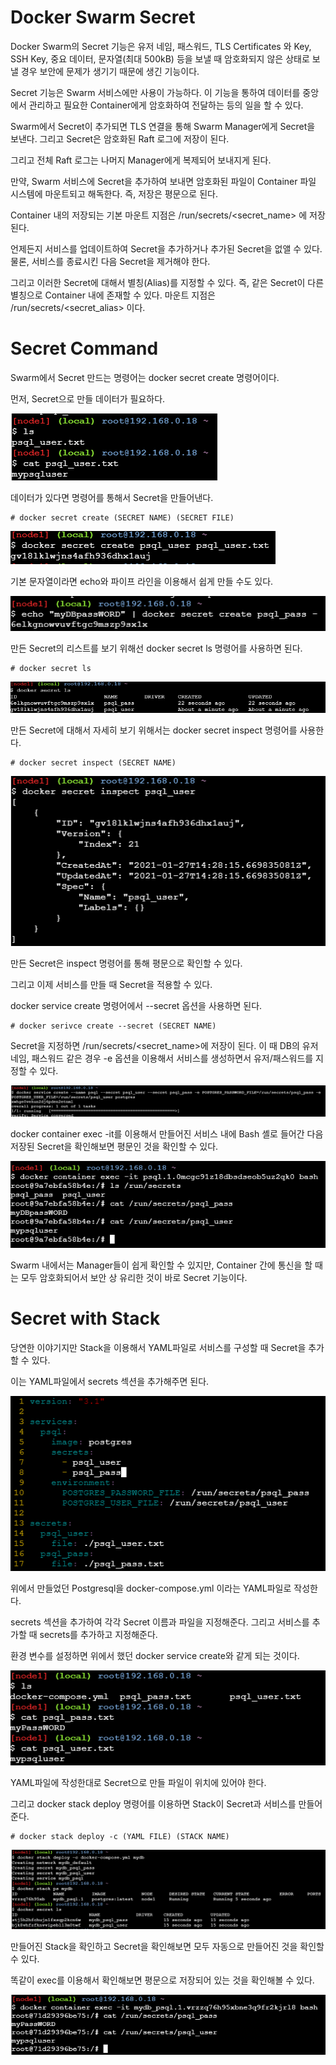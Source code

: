 # Docker Swarm Secret

Docker Swarm의 Secret 기능은 유저 네임, 패스워드, TLS Certificates 와 Key, SSH Key, 중요 데이터, 문자열(최대 500kB) 등을 보낼 때 암호화되지 않은 상태로 보낼 경우 보안에 문제가 생기기 때문에 생긴 기능이다.

Secret 기능은 Swarm 서비스에만 사용이 가능하다. 이 기능을 통하여 데이터를 중앙에서 관리하고 필요한 Container에게 암호화하여 전달하는 등의 일을 할 수 있다.

Swarm에서 Secret이 추가되면 TLS 연결을 통해 Swarm Manager에게 Secret을 보낸다. 그리고 Secret은 암호화된 Raft 로그에 저장이 된다. 

그리고 전체 Raft 로그는 나머지 Manager에게 복제되어 보내지게 된다.

만약, Swarm 서비스에 Secret을 추가하여 보내면 암호화된 파일이 Container 파일 시스템에 마운트되고 해독한다. 즉, 저장은 평문으로 된다.

Container 내의 저장되는 기본 마운트 지점은 /run/secrets/<secret_name> 에 저장된다.

언제든지 서비스를 업데이트하여 Secret을 추가하거나 추가된 Secret을 없앨 수 있다. 물론, 서비스를 종료시킨 다음 Secret을 제거해야 한다.

그리고 이러한 Secret에 대해서 별칭(Alias)를 지정할 수 있다. 즉, 같은 Secret이 다른 별칭으로 Container 내에 존재할 수 있다. 마운트 지점은 /run/secrets/<secret_alias> 이다.

# Secret Command

Swarm에서 Secret 만드는 명령어는 docker secret create 명령어이다.

먼저, Secret으로 만들 데이터가 필요하다.

![image1](https://github.com/kjo26619/Docker/blob/main/Chapter7/Image/secret1.PNG)

데이터가 있다면 명령어를 통해서 Secret을 만들어낸다.

```
# docker secret create (SECRET NAME) (SECRET FILE)
```

![image2](https://github.com/kjo26619/Docker/blob/main/Chapter7/Image/secret2.PNG)

기본 문자열이라면 echo와 파이프 라인을 이용해서 쉽게 만들 수도 있다.

![image3](https://github.com/kjo26619/Docker/blob/main/Chapter7/Image/secret3.PNG)

만든 Secret의 리스트를 보기 위해선 docker secret ls 명령어를 사용하면 된다.

```
# docker secret ls
```

![image4](https://github.com/kjo26619/Docker/blob/main/Chapter7/Image/secret4.PNG)

만든 Secret에 대해서 자세히 보기 위해서는 docker secret inspect 명령어를 사용한다.

```
# docker secret inspect (SECRET NAME)
```

![image5](https://github.com/kjo26619/Docker/blob/main/Chapter7/Image/secret5.PNG)

만든 Secret은 inspect 명령어를 통해 평문으로 확인할 수 있다.

그리고 이제 서비스를 만들 때 Secret을 적용할 수 있다.

docker service create 명령어에서 --secret 옵션을 사용하면 된다.

```
# docker serivce create --secret (SECRET NAME)
```

Secret을 지정하면 /run/secrets/<secret_name>에 저장이 된다. 이 때 DB의 유저 네임, 패스워드 같은 경우 -e 옵션을 이용해서 서비스를 생성하면서 유저/패스워드를 지정할 수 있다.

![image6](https://github.com/kjo26619/Docker/blob/main/Chapter7/Image/secret6.PNG)

docker container exec -it를 이용해서 만들어진 서비스 내에 Bash 셸로 들어간 다음 저장된 Secret을 확인해보면 평문인 것을 확인할 수 있다.

![image7](https://github.com/kjo26619/Docker/blob/main/Chapter7/Image/secret7.PNG)

Swarm 내에서는 Manager들이 쉽게 확인할 수 있지만, Container 간에 통신을 할 때는 모두 암호화되어서 보안 상 유리한 것이 바로 Secret 기능이다.

# Secret with Stack

당연한 이야기지만 Stack을 이용해서 YAML파일로 서비스를 구성할 때 Secret을 추가할 수 있다.

이는 YAML파일에서 secrets 섹션을 추가해주면 된다.

![image8](https://github.com/kjo26619/Docker/blob/main/Chapter7/Image/secret8.PNG)

위에서 만들었던 Postgresql을 docker-compose.yml 이라는 YAML파일로 작성한다.

secrets 섹션을 추가하여 각각 Secret 이름과 파일을 지정해준다. 그리고 서비스를 추가할 때 secrets를 추가하고 지정해준다.

환경 변수를 설정하면 위에서 했던 docker service create와 같게 되는 것이다.

![image9](https://github.com/kjo26619/Docker/blob/main/Chapter7/Image/secret9.PNG)

YAML파일에 작성한대로 Secret으로 만들 파일이 위치에 있어야 한다.

그리고 docker stack deploy 명령어를 이용하면 Stack이 Secret과 서비스를 만들어준다.

```
# docker stack deploy -c (YAML FILE) (STACK NAME)
```

![image10](https://github.com/kjo26619/Docker/blob/main/Chapter7/Image/secret10.PNG)

만들어진 Stack을 확인하고 Secret을 확인해보면 모두 자동으로 만들어진 것을 확인할 수 있다.

똑같이 exec를 이용해서 확인해보면 평문으로 저장되어 있는 것을 확인해볼 수 있다.

![image11](https://github.com/kjo26619/Docker/blob/main/Chapter7/Image/secret11.PNG)
